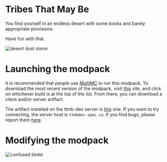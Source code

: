 # Tribes That May Be

You find yourself in an endless desert with some books and barely appropriate provisions.

Have fun with that.

![desert dust storm](https://github.com/tribesthatmaybe/modpack/blob/mainline/images/ttmb_dust.jpg)

# Launching the modpack

It is recommended that people use [MultiMC](https://multimc.org/) to run this modpack. To download the most recent version of the modpack, visit [this](https://github.com/tribesthatmaybe/modpack/actions?query=workflow%3Amake-modpack) site, and click on whichever build is at the top of the list. From there, you can download a client and/or server artifact.

The artifact installed on the ttmb-dev server is [this](https://github.com/tribesthatmaybe/modpack/actions/runs/138021728) one. If you want to try connecting, the server host is `ttmbdev.spmc.co`. If you find bugs, please report them [here](https://github.com/tribesthatmaybe/modpack/issues).

# Modifying the modpack

![confused bloke](https://i.imgur.com/aSqWoNb.png)
